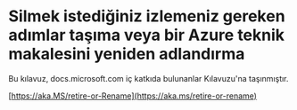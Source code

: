 # <a name="steps-to-follow-when-you-want-to-delete-move-or-rename-an-azure-technical-article"></a>Silmek istediğiniz izlemeniz gereken adımlar taşıma veya bir Azure teknik makalesini yeniden adlandırma

Bu kılavuz, docs.microsoft.com iç katkıda bulunanlar Kılavuzu'na taşınmıştır.

[https://aka.MS/retire-or-Rename](https://aka.ms/retire-or-rename)
